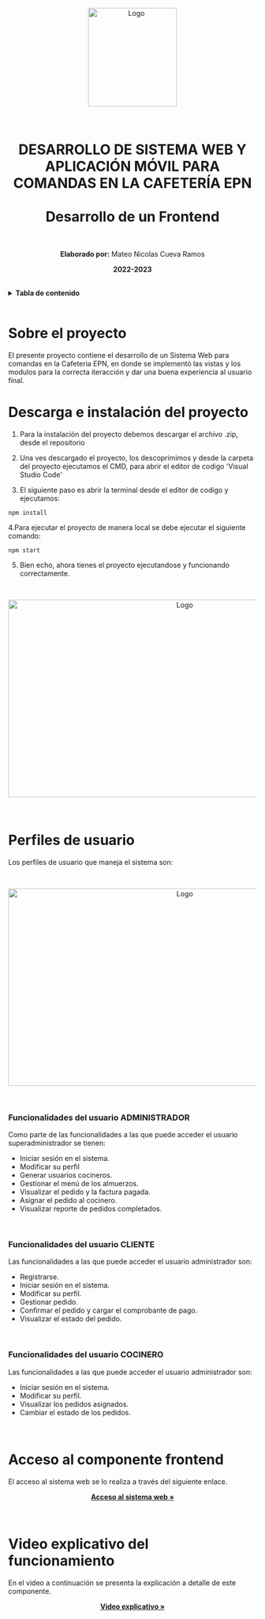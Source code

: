 <p align="center">
    <a>
        <img src="https://scontent.fuio10-1.fna.fbcdn.net/v/t1.15752-9/331630253_1989768038034308_1540867969771207800_n.png?_nc_cat=101&ccb=1-7&_nc_sid=ae9488&_nc_eui2=AeFDhu2PdgHqjATd_zD55Hvinr6yd1GHVnyevrJ3UYdWfIU-n8Ka9QmQY1WYLmHaun95HI8RTvn02UEmulP9WsWx&_nc_ohc=5L1uGXCDmXEAX_zFW_K&_nc_ht=scontent.fuio10-1.fna&oh=03_AdTmDkHAz8JwMuAiOz08rfgm9jWFAlhlj3TfvC3iiu8K4g&oe=641CCE37" alt="Logo" width="180" height="200">
    </a>
    <br>
 </p>
<br>
<h1 align="center">
    DESARROLLO DE SISTEMA WEB Y APLICACIÓN MÓVIL PARA COMANDAS EN LA CAFETERÍA EPN<br><br>Desarrollo de un Frontend
</h1>
<br>

<p align="center"><b>Elaborado por:</b> Mateo Nicolas Cueva Ramos</p>
<p align="center"><b>2022-2023</b></p>
<br>

<!-- TABLA DE CONTENIDO -->
<details>
    <summary><b>Tabla de contenido</b></summary>
    <br>
  <ol>
      <li>
      <a href="#sobre-el-proyecto">Sobre el proyecto</a>
    </li>
    <li>
      <a href="#descarga-e-instalacion-del-proyecto">Descarga e instalación del proyecto</a>
    </li>
    <li>
      <a href="#perfiles-de-usuario">Perfiles de usuario</a>
      <ul>
        <li><a href="#funcionalidades-del-usuario-administrador">Funcionalidades del usuario administrador</a></li>
        <li><a href="#funcionalidades-del-usuario-cliente">Funcionalidades del usuario cliente</a></li>
        <li><a href="#funcionalidades-del-usuario-cocinero">Funcionalidades del usuario cocinero</a></li>
      </ul>
    </li>
    <li>
      <a href="#acceso-al-componente-frontend">Acceso al sistema web</a>
    </li>
    <li>
        <a href="#video-explicativo-del-funcionamiento">Video explicativo del funcionamiento</a>
     </li>
  </ol>
</details>

<br>

# Sobre el proyecto

El presente proyecto contiene el desarrollo de un Sistema Web para comandas en la Cafeteria EPN, en donde se implementó las vistas y los modulos para la correcta iteracción y dar una buena experiencia al usuario final.
<br>

# Descarga e instalación del proyecto

1. Para la instalación del proyecto debemos descargar el archivo .zip, desde el repositorio

2. Una ves descargado el proyecto, los descoprimimos y desde la carpeta del proyecto ejecutamos el CMD, para abrir el editor de codigo 'Visual Studio Code'

3. El siguiente paso es abrir la terminal desde el editor de codigo y ejecutamos:

```
npm install
```

4.Para ejecutar el proyecto de manera local se debe ejecutar el siguiente comando:

```
npm start
```

5. Bien echo, ahora tienes el proyecto ejecutandose y funcionando correctamente.

<br>
<p align="center">
    <a>
        <img src="https://user-images.githubusercontent.com/74993888/221335207-2bdb2242-fe26-4ddd-8aa7-532bfb61390e.png" alt="Logo" width="700" height="400">
    </a>
 </p>
<br>

# Perfiles de usuario

Los perfiles de usuario que maneja el sistema son: 

<br>
<p align="center">
    <a>
        <img src="https://scontent.fuio10-1.fna.fbcdn.net/v/t1.15752-9/331631871_1003418617711629_5092243518265142120_n.png?_nc_cat=107&ccb=1-7&_nc_sid=ae9488&_nc_eui2=AeGeUg3FFKU-nliCq0uJ-Q_2Jc29PPqJjB8lzb08-omMH2IA2XHv3Aa9HZf4RUv4aSD13p1BjiKLYKEiMtFIT6fD&_nc_ohc=JdL1_Yo86nkAX_-JRYM&_nc_ht=scontent.fuio10-1.fna&oh=03_AdTK1cESetSjUj1dvdQzAAzJY23QGsn_bFAq9JyHVTrDiQ&oe=641CCBE4" alt="Logo" width="700"         height="400">
    </a>
 </p>
<br>

### Funcionalidades del usuario ADMINISTRADOR

Como parte de las funcionalidades a las que puede acceder el usuario superadministrador se tienen:
<br>
<ul>
    <li>Iniciar sesión en el sistema.</li>
    <li>Modificar su perfil</li>
    <li>Generar usuarios cocineros.</li>
    <li>Gestionar el menú de los almuerzos.</li>
    <li>Visualizar el pedido y la factura pagada.</li>
    <li>Asignar el pedido al cocinero.</li>
    <li>Visualizar reporte de pedidos completados.</li>
</ul>
<br>

### Funcionalidades del usuario CLIENTE

Las funcionalidades a las que puede acceder el usuario administrador son:
<br>
<ul>
    <li>Registrarse.</li>
    <li>Iniciar sesión en el sistema.</li>
    <li>Modificar su perfil.</li>
    <li>Gestionar pedido.</li>
    <li>Confirmar el pedido y cargar el comprobante de pago.</li>        
    <li>Visualizar el estado del pedido.</li>
</ul>
<br>

### Funcionalidades del usuario COCINERO

Las funcionalidades a las que puede acceder el usuario administrador son:
<br>
<ul>
    <li>Iniciar sesión en el sistema.</li>
    <li>Modificar su perfil.</li>
    <li>Visualizar los pedidos asignados.</li>
    <li>Cambiar el estado de los pedidos.</li>        
</ul>
<br>

# Acceso al componente frontend

El acceso al sistema web se lo realiza a través del siguiente enlace.
<br>
<p align="center"><a href="https://sistema-web-cafeteria-epn.vercel.app/" target="_blank"><strong>Acceso al sistema web »</strong></a></p>
<br>

 # Video explicativo del funcionamiento

En el video a continuación se presenta la explicación a detalle de este componente.
<br>
<p align="center"><a href="" target="_blank"><strong>Video explicativo »</strong></a></p>



